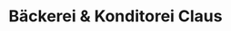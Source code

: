 ---
title: "Bäckerei & Konditorei Claus"
url: /bad-lausick/baeckerei-und-konditorei-claus/
shop: Bäckerei
---